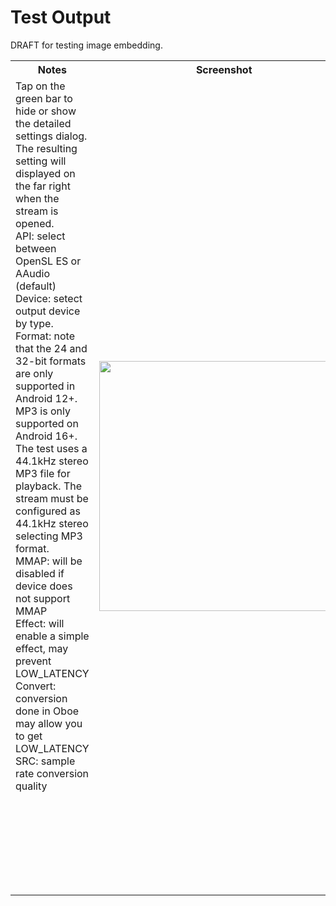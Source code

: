 # Test Output

DRAFT for testing image embedding.


<table style="width:100%">
  <tr>
    <th>Notes</th>
    <th>Screenshot</th> 
  </tr>
  <tr>
    <td>
      Tap on the green bar to hide or show the detailed settings dialog.<br/>
      The resulting setting will displayed on the far right when the stream is opened.<br/>
      API: select between OpenSL ES or AAudio (default)<br/>
      Device: setect output device by type.<br/>
      Format: note that the 24 and 32-bit formats are only supported in Android 12+. MP3 is only supported on Android 16+. The test uses a 44.1kHz stereo MP3 file for playback. The stream must be configured as 44.1kHz stereo selecting MP3 format.<br/>
      MMAP: will be disabled if device does not support MMAP<br/>
      Effect: will enable a simple effect, may prevent LOW_LATENCY<br/>
      Convert: conversion done in Oboe may allow you to get LOW_LATENCY<br/>
      SRC: sample rate conversion quality<br/>
      <br/><br/><br/><br/><br/><br/><br/><br/>
    </td>
    <td><img src="/apps/OboeTester/docs/images/test_output.png" width=400></td>
  </tr>
</table>




